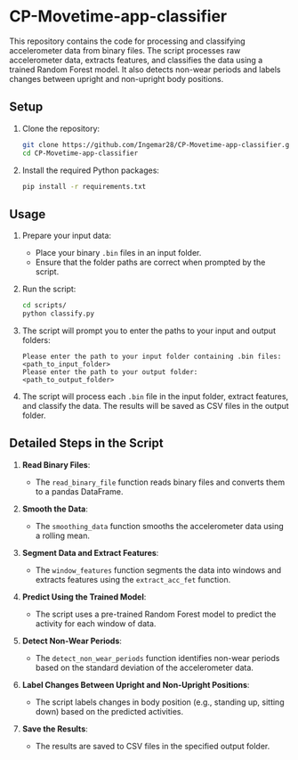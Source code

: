 # CP-Movetime-app-classifier

This repository contains the code for processing and classifying accelerometer data from binary files. The script processes raw accelerometer data, extracts features, and classifies the data using a trained Random Forest model. It also detects non-wear periods and labels changes between upright and non-upright body positions.

## Setup

1. Clone the repository:

    ```bash
    git clone https://github.com/Ingemar28/CP-Movetime-app-classifier.git
    cd CP-Movetime-app-classifier
    ```

2. Install the required Python packages:

    ```bash
    pip install -r requirements.txt
    ```

## Usage

1. Prepare your input data:
    - Place your binary `.bin` files in an input folder.
    - Ensure that the folder paths are correct when prompted by the script.

2. Run the script:

    ```bash
    cd scripts/
    python classify.py
    ```

3. The script will prompt you to enter the paths to your input and output folders:

    ```text
    Please enter the path to your input folder containing .bin files: <path_to_input_folder>
    Please enter the path to your output folder: <path_to_output_folder>
    ```

4. The script will process each `.bin` file in the input folder, extract features, and classify the data. The results will be saved as CSV files in the output folder.

## Detailed Steps in the Script

1. **Read Binary Files**:
    - The `read_binary_file` function reads binary files and converts them to a pandas DataFrame.

2. **Smooth the Data**:
    - The `smoothing_data` function smooths the accelerometer data using a rolling mean.

3. **Segment Data and Extract Features**:
    - The `window_features` function segments the data into windows and extracts features using the `extract_acc_fet` function.

4. **Predict Using the Trained Model**:
    - The script uses a pre-trained Random Forest model to predict the activity for each window of data.

5. **Detect Non-Wear Periods**:
    - The `detect_non_wear_periods` function identifies non-wear periods based on the standard deviation of the accelerometer data.

6. **Label Changes Between Upright and Non-Upright Positions**:
    - The script labels changes in body position (e.g., standing up, sitting down) based on the predicted activities.

7. **Save the Results**:
    - The results are saved to CSV files in the specified output folder.